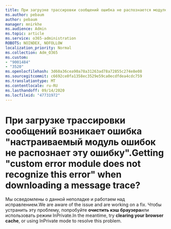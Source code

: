 ```yaml
---
title: При загрузке трассировки сообщений ошибка не распознается модулем настраиваемой ошибки?
ms.author: pebaum
author: pebaum
manager: mnirkhe
ms.audience: Admin
ms.topic: article
ms.service: o365-administration
ROBOTS: NOINDEX, NOFOLLOW
localization_priority: Normal
ms.collection: Adm_O365
ms.custom:
- "9001484"
- "3520"
ms.openlocfilehash: 3d60a36cea90a78a31263ad78a72855c274e8e08
ms.sourcegitcommit: c6692ce0fa1358ec3529e59ca0ecdfdea4cdc759
ms.translationtype: MT
ms.contentlocale: ru-RU
ms.lasthandoff: 09/14/2020
ms.locfileid: "47731972"
---
```

# <a name="getting-custom-error-module-does-not-recognize-this-error-when-downloading-a-message-trace"></a><span data-ttu-id="94b0e-102">При загрузке трассировки сообщений возникает ошибка "настраиваемый модуль ошибок не распознает эту ошибку".</span><span class="sxs-lookup"><span data-stu-id="94b0e-102">Getting "custom error module does not recognize this error" when downloading a message trace?</span></span>

<span data-ttu-id="94b0e-103">Мы осведомлены о данной неполадке и работаем над исправлением.</span><span class="sxs-lookup"><span data-stu-id="94b0e-103">We are aware of the issue and are working on a fix.</span></span>  <span data-ttu-id="94b0e-104">Чтобы устранить эту проблему, попробуйте **очистить кэш браузера**или использовать режим InPrivate.</span><span class="sxs-lookup"><span data-stu-id="94b0e-104">In the meantime, try **clearing your browser cache**, or using InPrivate mode to resolve this problem.</span></span>